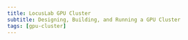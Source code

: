 ```yaml
---
title: LocusLab GPU Cluster
subtitle: Designing, Building, and Running a GPU Cluster
tags: [gpu-cluster]
---
```


